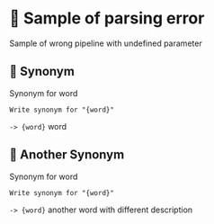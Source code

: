 # 🔴 Sample of parsing error

Sample of wrong pipeline with undefined parameter

## 💬 Synonym

Synonym for word

```text
Write synonym for "{word}"
```

`-> {word}` word

## 💬 Another Synonym

Synonym for word

```text
Write synonym for "{word}"
```

`-> {word}` another word with different description

<!--
TODO: [🧠] This is maybe 🟡 logic error NOT 🔴 parse error?
-->
